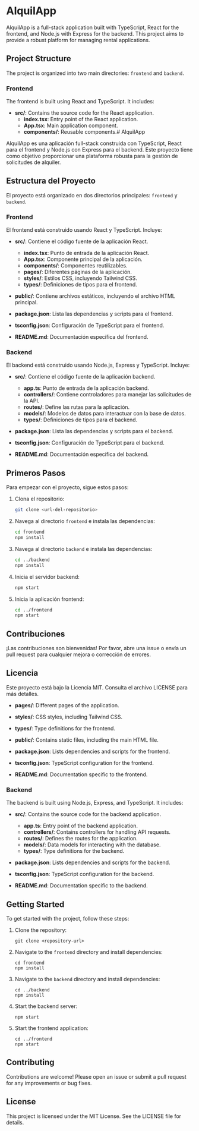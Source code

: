 # AlquilApp

AlquilApp is a full-stack application built with TypeScript, React for the frontend, and Node.js with Express for the backend. This project aims to provide a robust platform for managing rental applications.

## Project Structure

The project is organized into two main directories: `frontend` and `backend`.

### Frontend

The frontend is built using React and TypeScript. It includes:

- **src/**: Contains the source code for the React application.
  - **index.tsx**: Entry point of the React application.
  - **App.tsx**: Main application component.
  - **components/**: Reusable components.# AlquilApp

AlquilApp es una aplicación full-stack construida con TypeScript, React para el frontend y Node.js con Express para el backend. Este proyecto tiene como objetivo proporcionar una plataforma robusta para la gestión de solicitudes de alquiler.

## Estructura del Proyecto

El proyecto está organizado en dos directorios principales: `frontend` y `backend`.

### Frontend

El frontend está construido usando React y TypeScript. Incluye:

-   **src/**: Contiene el código fuente de la aplicación React.
    -   **index.tsx**: Punto de entrada de la aplicación React.
    -   **App.tsx**: Componente principal de la aplicación.
    -   **components/**: Componentes reutilizables.
    -   **pages/**: Diferentes páginas de la aplicación.
    -   **styles/**: Estilos CSS, incluyendo Tailwind CSS.
    -   **types/**: Definiciones de tipos para el frontend.

-   **public/**: Contiene archivos estáticos, incluyendo el archivo HTML principal.
-   **package.json**: Lista las dependencias y scripts para el frontend.
-   **tsconfig.json**: Configuración de TypeScript para el frontend.
-   **README.md**: Documentación específica del frontend.

### Backend

El backend está construido usando Node.js, Express y TypeScript. Incluye:

-   **src/**: Contiene el código fuente de la aplicación backend.
    -   **app.ts**: Punto de entrada de la aplicación backend.
    -   **controllers/**: Contiene controladores para manejar las solicitudes de la API.
    -   **routes/**: Define las rutas para la aplicación.
    -   **models/**: Modelos de datos para interactuar con la base de datos.
    -   **types/**: Definiciones de tipos para el backend.

-   **package.json**: Lista las dependencias y scripts para el backend.
-   **tsconfig.json**: Configuración de TypeScript para el backend.
-   **README.md**: Documentación específica del backend.

## Primeros Pasos

Para empezar con el proyecto, sigue estos pasos:

1.  Clona el repositorio:
    ```bash
    git clone <url-del-repositorio>
    ```

2.  Navega al directorio `frontend` e instala las dependencias:
    ```bash
    cd frontend
    npm install
    ```

3.  Navega al directorio `backend` e instala las dependencias:
    ```bash
    cd ../backend
    npm install
    ```

4.  Inicia el servidor backend:
    ```bash
    npm start
    ```

5.  Inicia la aplicación frontend:
    ```bash
    cd ../frontend
    npm start
    ```

## Contribuciones

¡Las contribuciones son bienvenidas! Por favor, abre una issue o envía un pull request para cualquier mejora o corrección de errores.

## Licencia

Este proyecto está bajo la Licencia MIT. Consulta el archivo LICENSE para más detalles.
  - **pages/**: Different pages of the application.
  - **styles/**: CSS styles, including Tailwind CSS.
  - **types/**: Type definitions for the frontend.

- **public/**: Contains static files, including the main HTML file.
- **package.json**: Lists dependencies and scripts for the frontend.
- **tsconfig.json**: TypeScript configuration for the frontend.
- **README.md**: Documentation specific to the frontend.

### Backend

The backend is built using Node.js, Express, and TypeScript. It includes:

- **src/**: Contains the source code for the backend application.
  - **app.ts**: Entry point of the backend application.
  - **controllers/**: Contains controllers for handling API requests.
  - **routes/**: Defines the routes for the application.
  - **models/**: Data models for interacting with the database.
  - **types/**: Type definitions for the backend.

- **package.json**: Lists dependencies and scripts for the backend.
- **tsconfig.json**: TypeScript configuration for the backend.
- **README.md**: Documentation specific to the backend.

## Getting Started

To get started with the project, follow these steps:

1. Clone the repository:
   ```
   git clone <repository-url>
   ```

2. Navigate to the `frontend` directory and install dependencies:
   ```
   cd frontend
   npm install
   ```

3. Navigate to the `backend` directory and install dependencies:
   ```
   cd ../backend
   npm install
   ```

4. Start the backend server:
   ```
   npm start
   ```

5. Start the frontend application:
   ```
   cd ../frontend
   npm start
   ```

## Contributing

Contributions are welcome! Please open an issue or submit a pull request for any improvements or bug fixes.

## License

This project is licensed under the MIT License. See the LICENSE file for details.